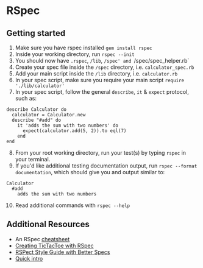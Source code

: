 # RSpec

## Getting started

1. Make sure you have rspec installed `gem install rspec`
2. Inside your working directory, run `rspec --init`
3. You should now have `.rspec`, `/lib`, `/spec' and `/spec/spec_helper.rb`
4. Create your spec file inside the `/spec` directory, i.e. `calculator_spec.rb`
5. Add your main script inside the `/lib` directory, i.e. `calculator.rb`
6. In your spec script, make sure you require your main script `require './lib/calculator'`
7. In your spec script, follow the general `describe`, `it` & `expect` protocol, such as:

```
describe Calculator do
  calculator = Calculator.new
  describe "#add" do
    it 'adds the sum with two numbers' do
      expect(calculator.add(5, 2)).to eql(7)
    end
end
```

8. From your root working directory, run your test(s) by typing `rspec` in your terminal.
9. If you'd like additional testing documentation output, run `rspec --format documentation`, which should give you and output similar to:

```
Calculator
  #add
    adds the sum with two numbers
```
10. Read additional commands with `rspec --help`

## Additional Resources

* An RSpec [cheatsheet](http://www.anchor.com.au/wp-content/uploads/rspec_cheatsheet_attributed.pdf)
* [Creating TicTacToe with RSpec](https://codequizzes.wordpress.com/2013/10/25/creating-a-tic-tac-toe-game-with-ruby/)
* [RSPect Style Guide with Better Specs](http://www.betterspecs.org/)
* [Quick intro](http://testing-for-beginners.rubymonstas.org/rspec.html)

